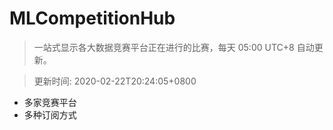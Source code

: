 # MLCompetitionHub

> 一站式显示各大数据竞赛平台正在进行的比赛，每天 05:00 UTC+8 自动更新。
  
> 更新时间: 2020-02-22T20:24:05+0800 

* 多家竞赛平台
* 多种订阅方式